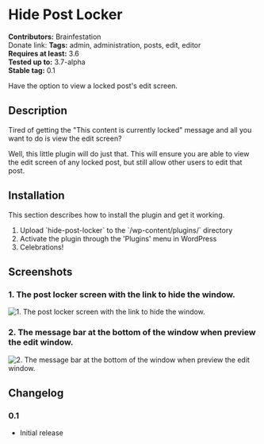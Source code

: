 # Hide Post Locker #
**Contributors:** Brainfestation  
Donate link:
**Tags:** admin, administration, posts, edit, editor  
**Requires at least:** 3.6  
**Tested up to:** 3.7-alpha  
**Stable tag:** 0.1  

Have the option to view a locked post's edit screen.

## Description ##

Tired of getting the "This content is currently locked" message and all you want to do is view the edit screen?

Well, this little plugin will do just that. This will ensure you are able to view the edit screen of any locked post, but still allow other users to edit that post.

## Installation ##

This section describes how to install the plugin and get it working.

1. Upload \`hide-post-locker\` to the \`/wp-content/plugins/\` directory
2. Activate the plugin through the 'Plugins' menu in WordPress
3. Celebrations!

## Screenshots ##

### 1. The post locker screen with the link to hide the window. ###
![1. The post locker screen with the link to hide the window.](http://cl.ly/image/1B3I1p0D3x1A)

### 2. The message bar at the bottom of the window when preview the edit window. ###
![2. The message bar at the bottom of the window when preview the edit window.](http://cl.ly/image/0n130C1S3K1a)


## Changelog ##

### 0.1 ###
* Initial release